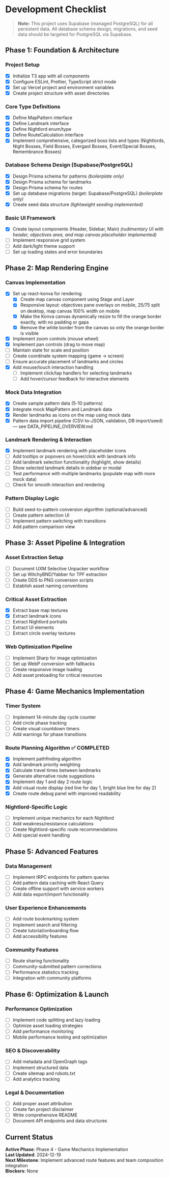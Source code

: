 # Development Checklist

> **Note:** This project uses Supabase (managed PostgreSQL) for all persistent data. All database schema design, migrations, and seed data should be targeted for PostgreSQL via Supabase.

## Phase 1: Foundation & Architecture
### Project Setup
- [x] Initialize T3 app with all components
- [x] Configure ESLint, Prettier, TypeScript strict mode
- [x] Set up Vercel project and environment variables
- [x] Create project structure with asset directories

### Core Type Definitions
- [x] Define MapPattern interface
- [x] Define Landmark interface
- [x] Define Nightlord enum/type
- [x] Define RouteCalculation interface
- [x] Implement comprehensive, categorized boss lists and types (Nightlords, Night Bosses, Field Bosses, Evergaol Bosses, Event/Special Bosses, Remembrance Bosses)

### Database Schema Design (Supabase/PostgreSQL)
- [x] Design Prisma schema for patterns *(boilerplate only)*
- [x] Design Prisma schema for landmarks
- [x] Design Prisma schema for routes
- [x] Set up database migrations (target: Supabase/PostgreSQL) *(boilerplate only)*
- [x] Create seed data structure *(lightweight seeding implemented)*

### Basic UI Framework
- [x] Create layout components (Header, Sidebar, Main) *(rudimentary UI with header, objectives area, and map canvas placeholder implemented)*
- [ ] Implement responsive grid system
- [ ] Add dark/light theme support
- [ ] Set up loading states and error boundaries

## Phase 2: Map Rendering Engine
### Canvas Implementation
- [x] Set up react-konva for rendering
  - [x] Create map canvas component using Stage and Layer
  - [x] Responsive layout: objectives pane overlays on mobile, 25/75 split on desktop, map canvas 100% width on mobile
  - [x] Make the Konva canvas dynamically resize to fill the orange border exactly, with no padding or gaps
  - [x] Remove the white border from the canvas so only the orange border is visible
- [x] Implement zoom controls (mouse wheel)
- [x] Implement pan controls (drag to move map)
- [ ] Maintain state for scale and position
- [ ] Create coordinate system mapping (game → screen)
- [ ] Ensure accurate placement of landmarks and circles
- [x] Add mouse/touch interaction handling
  - [ ] Implement click/tap handlers for selecting landmarks
  - [ ] Add hover/cursor feedback for interactive elements

### Mock Data Integration
- [x] Create sample pattern data (5-10 patterns)
- [x] Integrate mock MapPattern and Landmark data
- [x] Render landmarks as icons on the map using mock data
- [x] Pattern data import pipeline (CSV-to-JSON, validation, DB import/seed) — see DATA_PIPELINE_OVERVIEW.md

### Landmark Rendering & Interaction
- [x] Implement landmark rendering with placeholder icons
- [ ] Add tooltips or popovers on hover/click with landmark info
- [ ] Add landmark selection functionality (highlight, show details)
- [ ] Show selected landmark details in sidebar or modal
- [ ] Test performance with multiple landmarks (populate map with more mock data)
- [ ] Check for smooth interaction and rendering

### Pattern Display Logic
- [ ] Build seed-to-pattern conversion algorithm (optional/advanced)
- [ ] Create pattern selection UI
- [ ] Implement pattern switching with transitions
- [ ] Add pattern comparison view

## Phase 3: Asset Pipeline & Integration
### Asset Extraction Setup
- [ ] Document UXM Selective Unpacker workflow
- [ ] Set up WitchyBND/Yabber for TPF extraction
- [ ] Create DDS to PNG conversion scripts
- [ ] Establish asset naming conventions

### Critical Asset Extraction
- [x] Extract base map textures
- [x] Extract landmark icons
- [ ] Extract Nightlord portraits
- [ ] Extract UI elements
- [ ] Extract circle overlay textures

### Web Optimization Pipeline
- [ ] Implement Sharp for image optimization
- [ ] Set up WebP conversion with fallbacks
- [ ] Create responsive image loading
- [ ] Add asset preloading for critical resources

## Phase 4: Game Mechanics Implementation
### Timer System
- [ ] Implement 14-minute day cycle counter
- [ ] Add circle phase tracking
- [ ] Create visual countdown timers
- [ ] Add warnings for phase transitions

### Route Planning Algorithm ✅ COMPLETED
- [x] Implement pathfinding algorithm
- [x] Add landmark priority weighting
- [x] Calculate travel times between landmarks
- [x] Generate alternative route suggestions
- [x] Implement day 1 and day 2 route logic
- [x] Add visual route display (red line for day 1, bright blue line for day 2)
- [x] Create route debug panel with improved readability

### Nightlord-Specific Logic
- [ ] Implement unique mechanics for each Nightlord
- [ ] Add weakness/resistance calculations
- [ ] Create Nightlord-specific route recommendations
- [ ] Add special event handling

## Phase 5: Advanced Features
### Data Management
- [ ] Implement tRPC endpoints for pattern queries
- [ ] Add pattern data caching with React Query
- [ ] Create offline support with service workers
- [ ] Add data export/import functionality

### User Experience Enhancements
- [ ] Add route bookmarking system
- [ ] Implement search and filtering
- [ ] Create tutorial/onboarding flow
- [ ] Add accessibility features

### Community Features
- [ ] Route sharing functionality
- [ ] Community-submitted pattern corrections
- [ ] Performance statistics tracking
- [ ] Integration with community platforms

## Phase 6: Optimization & Launch
### Performance Optimization
- [ ] Implement code splitting and lazy loading
- [ ] Optimize asset loading strategies
- [ ] Add performance monitoring
- [ ] Mobile performance testing and optimization

### SEO & Discoverability
- [ ] Add metadata and OpenGraph tags
- [ ] Implement structured data
- [ ] Create sitemap and robots.txt
- [ ] Add analytics tracking

### Legal & Documentation
- [ ] Add proper asset attribution
- [ ] Create fan project disclaimer
- [ ] Write comprehensive README
- [ ] Document API endpoints and data structures

## Current Status
**Active Phase**: Phase 4 - Game Mechanics Implementation  
**Last Updated**: 2024-12-19  
**Next Milestone**: Implement advanced route features and team composition integration  
**Blockers**: None